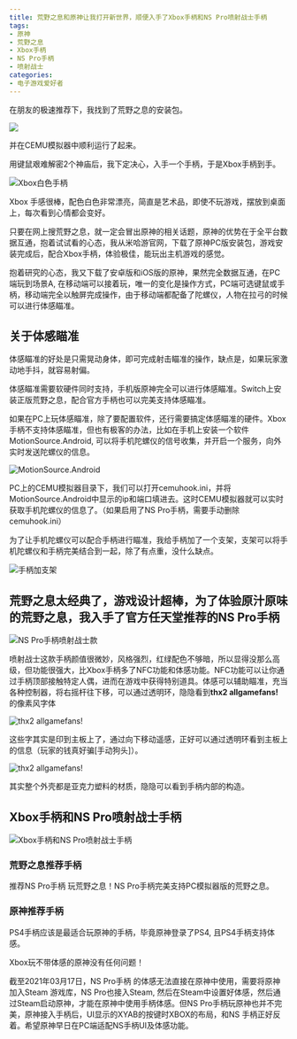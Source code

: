 ```yaml
---
title: 荒野之息和原神让我打开新世界，顺便入手了Xbox手柄和NS Pro喷射战士手柄
tags: 
- 原神
- 荒野之息
- Xbox手柄
- NS Pro手柄
- 喷射战士
categories:
- 电子游戏爱好者
---
```




在朋友的极速推荐下，我找到了荒野之息的安装包。

![](https://cdn.fangyuanxiaozhan.com/assets/1615986494538bkaThkRp.png)

并在CEMU模拟器中顺利运行了起来。


用键鼠艰难解密2个神庙后，我下定决心，入手一个手柄，于是Xbox手柄到手。


![Xbox白色手柄](https://cdn.fangyuanxiaozhan.com/assets/16159864988473KN80zfz.jpeg)

Xbox 手感很棒，配色白色非常漂亮，简直是艺术品，即使不玩游戏，摆放到桌面上，每次看到心情都会变好。


只要在网上搜荒野之息，就一定会冒出原神的相关话题，原神的优势在于全平台数据互通，抱着试试看的心态，我从米哈游官网，下载了原神PC版安装包，游戏安装完成后，配合Xbox手柄，体验极佳，能玩出主机游戏的感觉。

抱着研究的心态，我又下载了安卓版和iOS版的原神，果然完全数据互通，在PC端玩到场景A, 在移动端可以接着玩，唯一的变化是操作方式，PC端可选键鼠或手柄，移动端完全以触屏完成操作，由于移动端都配备了陀螺仪，人物在拉弓的时候可以进行体感瞄准。

## 关于体感瞄准

体感瞄准的好处是只需晃动身体，即可完成射击瞄准的操作，缺点是，如果玩家激动地手抖，就容易射偏。

体感瞄准需要软硬件同时支持，手机版原神完全可以进行体感瞄准。Switch上安装正版荒野之息，配合官方手柄也可以完美支持体感瞄准。

如果在PC上玩体感瞄准，除了要配置软件，还行需要搞定体感瞄准的硬件。Xbox手柄不支持体感瞄准，但也有极客的办法，比如在手机上安装一个软件 MotionSource.Android, 可以将手机陀螺仪的信号收集，并开启一个服务，向外实时发送陀螺仪的信息。

![MotionSource.Android](https://cdn.fangyuanxiaozhan.com/assets/1615986506078PRWpspPm.jpeg)

PC上的CEMU模拟器目录下，我们可以打开cemuhook.ini，并将MotionSource.Android中显示的ip和端口填进去。这时CEMU模拟器就可以实时获取手机陀螺仪的信息了。（如果启用了NS Pro手柄，需要手动删除cemuhook.ini）

为了让手机陀螺仪可以配合手柄进行瞄准，我给手柄加了一个支架，支架可以将手机陀螺仪和手柄完美结合到一起，除了有点重，没什么缺点。

![手柄加支架](https://cdn.fangyuanxiaozhan.com/assets/1615986509166YTpzbiCe.jpeg)

## 荒野之息太经典了，游戏设计超棒，为了体验原汁原味的荒野之息，我入手了官方任天堂推荐的NS Pro手柄


![NS Pro手柄喷射战士款](https://cdn.fangyuanxiaozhan.com/assets/1615986513148xcXWfcjT.jpeg)

喷射战士这款手柄颜值很微妙，风格强烈，红绿配色不够暗，所以显得没那么高级，但功能很强大，比Xbox手柄多了NFC功能和体感功能。NFC功能可以让你通过手柄顶部接触特定人偶，进而在游戏中获得特别道具。体感可以辅助瞄准，充当各种控制器，将右摇杆往下移，可以通过透明环，隐隐看到**thx2 allgamefans!** 的像素风字体

![thx2 allgamefans!](https://cdn.fangyuanxiaozhan.com/assets/1615986516764STHk4ryn.jpeg)

这些字其实是印到主板上了，通过向下移动遥感，正好可以通过透明环看到主板上的信息（玩家的钱真好骗[手动狗头]）。

![thx2 allgamefans!](https://cdn.fangyuanxiaozhan.com/assets/1615986519843bxr1BJyD.jpeg)

其实整个外壳都是亚克力塑料的材质，隐隐可以看到手柄内部的构造。


## Xbox手柄和NS Pro喷射战士手柄


![Xbox手柄和NS Pro喷射战士手柄](https://cdn.fangyuanxiaozhan.com/assets/1615986522853biAmz5ym.jpeg)

### 荒野之息推荐手柄

推荐NS Pro手柄 玩荒野之息！NS Pro手柄完美支持PC模拟器版的荒野之息。


### 原神推荐手柄

PS4手柄应该是最适合玩原神的手柄，毕竟原神登录了PS4, 且PS4手柄支持体感。

Xbox玩不带体感的原神没有任何问题！

截至2021年03月17日，NS Pro手柄  的体感无法直接在原神中使用，需要将原神加入Steam 游戏库，NS Pro也接入Steam, 然后在Steam中设置好体感，然后通过Steam启动原神，才能在原神中使用手柄体感。但NS Pro手柄玩原神也并不完美，原神接入手柄后，UI显示的XYAB的按键时XBOX的布局，和NS 手柄正好反着。希望原神早日在PC端适配NS手柄UI及体感功能。